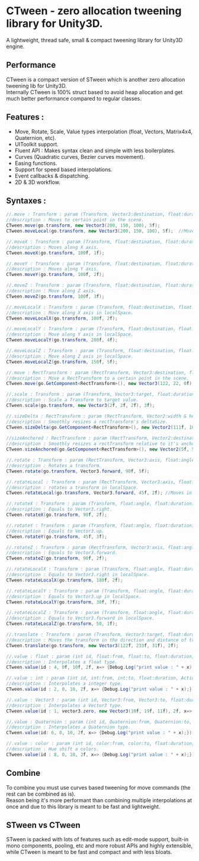 # CTween - zero allocation tweening library for Unity3D.  
A lightweight, thread safe, small & compact tweening library for Unity3D engine. 

## Performance
CTween is a compact version of STween which is another zero allocation tweening lib for Unity3D.  
Internally CTween is 100% struct based to avoid heap allocation and get much better performance compared to regular classes.  

## Features :  
- Move, Rotate, Scale, Value types interpolation (float, Vectors, Matrix4x4, Quaternion, etc).
- UIToolkit support.
- Fluent API : Makes syntax clean and simple with less boilerplates.
- Curves (Quadratic curves, Bezier curves movement).
- Easing functions.
- Support for speed based interpolations.
- Event callbacks & dispatching.
- 2D & 3D workflow.

## Syntaxes :
```cs
//.move : Transform : param (Transform, Vector3:destination, float:duration)
//description : Moves to certain point in the scene.
CTween.move(go.transform, new Vector3(200, 150, 100), 5f);
CTween.moveLocal(go.transform, new Vector3(200, 150, 100), 5f);  //Moves in localSpace

//.moveX : Transform : param (Transform, float:destination, float:duration)
//description : Moves along X axis.
CTween.moveX(go.transform, 100f, 1f);

//.moveY : Transform : param (Transform, float:destination, float:duration)
//description : Moves along Y axis.
CTween.moveY(go.transform, 100f, 2f);

//.moveZ : Transform : param (Transform, float:destination, float:duration)
//description : Move along Z axis.
CTween.moveZ(go.transform, 100f, 3f);

//.moveLocalX : Transform : param (Transform, float:destination, float:duration)
//description : Move along X axis in localSpace.
CTween.moveLocalX(go.transform, 100f, 2f);

//.moveLocalY : Transform : param (Transform, float:destination, float:duration)
//description : Move along Y axis in localSpace.
CTween.moveLocalY(go.transform, 200f, 4f);

//.moveLocalZ : Transform : param (Transform, float:destination, float:duration)
//description : Move along Z axis in localSpace.
CTween.moveLocalZ(go.transform, 150f, 5f);

//.move : RectTransform : param (RectTransform, Vector3:destination, float:duration)
//description : Move a RectTransform to a certain point in the scene.  
CTween.move(go.GetComponent<RectTransform>(), new Vector3(122, 22, 0f), 5f)

//.scale : Transform : param (Transform, Vector3:target, float:duration)
//description : Scale a Transform to target value.
CTween.scale(go.transform, new Vector3(2f, 2f, 2f), 3f);

//.sizeDelta : RectTransform : param (RectTransform, Vector2:width & height, float:duration)
//description : Smoothly resizes a rectTransform's deltaSize.
CTween.sizeDelta(go.GetComponent<RectTransform>(), new Vector2(111f, 102f), 1f);
 
//sizeAnchored : RectTransform : param (RectTransform, Vector2:destination, float:duration)
//description : Smoothly resizes a rectTransform relative to it's anchor/pivot point.
CTween.sizeAnchored(go.GetComponent<RectTransform>(), new Vector2(5f, 5f), float:duration);

//.rotate : Transform : param (RectTransform, Vector3:axis, float:angle, float:duration)
//description : Rotates a transform.
CTween.rotate(go.transform, Vector3.forward, 90f, 5f);

//.rotateLocal : Transform : param (RectTransform, Vector3:axis, float:angle, float:duration)
//description : rotates a transform in localSpace.
CTween.rotateLocal(go.transform, Vector3.forward, 45f, 2f); //Moves in localSpace

//.rotateX : Transform : param (Transform, float:angle, float:duration)
//description : Equals to Vector3.right.
CTween.rotateX(go.transform, 90f, 2f);

//.rotateY : Transform : param (Transform, float:angle, float:duration)
//description : Equals to Vector3.up.
CTween.rotateY(go.transform, 45f, 3f);

//.rotateZ : Transform : param (RectTransform, Vector3:axis, float:angle, float:duration)
//description : Equals to Vector3.forward.
CTween.rotateZ(go.transform, 90f, 2f);

//.rotateLocalX : Transform : param (Transform, float:angle, float:duration)
//description : Equals to Vector3.right in localSpace.
CTween.rotateLocalX(go.transform, 180f, 2f);

//.rotateLocalY : Transform : param (Transform, float:angle, float:duration)
//description : Equals to Vector3.up in localSpace.
CTween.rotateLocalY(go.transform, 30f, 7f);

//.rotateLocalZ : Transform : param (Transform, float:angle, float:duration)
//description : Equals to Vector3.forward in localSpace. 
CTween.rotateLocalZ(go.transform, 50, 1f);

//.translate : Transform : param (Transform, Vector3:target, float:duration, bool:localSpace)
//description : Moves the transform in the direction and distance of translation.
CTween.translate(go.transform, new Vector3(122f, 233f, 31f), 2f);

//.value : float : param (int id, float:from, float:to, float:duration, Action<float> callback)
//description : Interpolates a float type.
CTween.value(id : 4, 0f, 10f, 2f, x=> {Debug.Log("print value : " + x);});

//.value : int : param (int id, int:from, int:to, float:duration, Action<int> callback)
//description : Interpolates a integer type.
CTween.value(id : 2, 0, 10, 2f, x=> {Debug.Log("print value : " + x);});

//.value : Vector3 : param (int id, Vector3:from, Vector3:to, float:duration, Action<Vector3> callback)
//description : Interpolates a Vector3 type.
CTween.value(id : 1, vector3.zero, new Vector3(10f, 19f, 11f), 2f, x=> {Debug.Log("print value : " + x);});

//.value : Quaternion : param (int id, Quaternion:from, Quaternion:to, float:duration, Action<Quaternion> callback)
//description : Interpolates a Quaternion type.
CTween.value(id: 6, 0, 10, 2f, x=> {Debug.Log("print value : " + x);});

//.value : color : param (int id, color:from, color:to, float:duration, Action<color> callback)
//description : Hue shift a colors.
CTween.value(id : 8, 0, 10, 2f, x=> {Debug.Log("print value : " + x);});

```

## Combine  
To combine you must use curves based tweening for move commands (the rest can be combined as is).   
Reason being it's more performant than combining multiple interpolations at once and due to this library is meant to be fast and lightweight.   

## STween vs CTween  
STween is packed with lots of features such as edit-mode support, built-in mono components, pooling, etc and more robust APIs and highly extensible, while CTween is meant to be fast and compact and with less bloats.  
